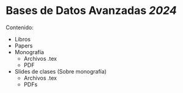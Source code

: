 # Bases de Datos Avanzadas _2024_
Contenido:
- Libros
- Papers
- Monografía
  - Archivos .tex
  - PDF
- Slides de clases (Sobre monografía)
  - Archivos .tex
  - PDFs
